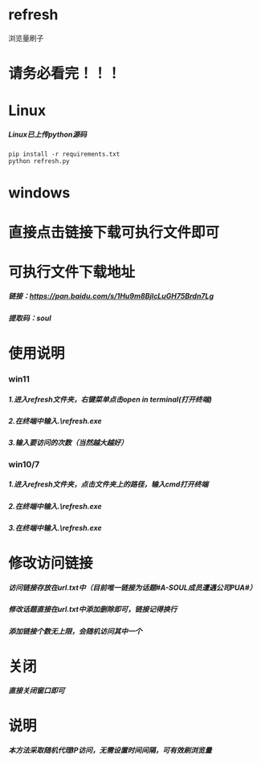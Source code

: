 # refresh
浏览量刷子
# 请务必看完！！！
# Linux
##### Linux已上传python源码
```
pip install -r requirements.txt
python refresh.py
```

# windows
# 直接点击链接下载可执行文件即可

# 可执行文件下载地址 
##### 链接：https://pan.baidu.com/s/1Hu9m8BjlcLuGH75Brdn7Lg 
##### 提取码：soul

#   使用说明   
### win11
##### 1.进入refresh文件夹，右键菜单点击open in terminal(打开终端)
##### 2.在终端中输入.\refresh.exe
##### 3.输入要访问的次数（当然越大越好）

### win10/7
##### 1.进入refresh文件夹，点击文件夹上的路径，输入cmd打开终端
##### 2.在终端中输入.\refresh.exe
##### 3.在终端中输入.\refresh.exe


# 修改访问链接 
##### 访问链接存放在url.txt中（目前唯一链接为话题#A-SOUL成员遭遇公司PUA#）
##### 修改话题直接在url.txt中添加删除即可，链接记得换行
##### 添加链接个数无上限，会随机访问其中一个


#    关闭     
##### 直接关闭窗口即可


#    说明     
##### 本方法采取随机代理IP访问，无需设置时间间隔，可有效刷浏览量

